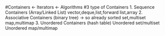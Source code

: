 #Containers <- Iterators <- Algorithms
    #3 type of Containers
        1. Sequence Containers (Array/Linked List)
                vector,deque,list,forward list,array
        2. Associative Containers (binary tree) -> so already sorted
                set,multiset
                map,multimap
        3. Unordered Containers (hash table)
                Unordered set/multiset
                Unordered map/multimap